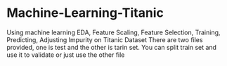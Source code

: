 # Machine-Learning-Titanic
Using machine learning EDA, Feature Scaling, Feature Selection, Training, Predicting, Adjusting Impurity on Titanic Dataset
There are two files provided, one is test and the other is tarin set. You can split train set and use it to validate or just use the other file

